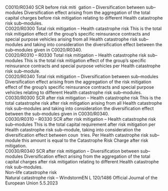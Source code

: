  
C0010/R0340  SCR before risk miti ­
gation – Diversification 
between sub–modules  Diversification effect arising from the aggregation of the total capital charges 
before risk mitigation relating to different Health catastrophe risk sub–modules.  
C0020/R0300  Total risk mitigation – 
Health catastrophe risk  This is the total risk mitigation effect of the group’s specific reinsurance contracts 
and special purpose vehicles arising from all Health catastrophe risk sub–modules 
and taking into consideration the diversification effect between the sub–modules 
given in C0020/R0340.  
C0020/R0310 – 
R0330  Total risk mitigation – 
Health catastrophe risk 
sub–modules  This is the total risk mitigation effect of the group’s specific reinsurance contracts 
and special purpose vehicles per Health catastrophe risk sub–module.  
C0020/R0340  Total risk mitigation – 
Diversification between 
sub–modules  Diversification effect arising from the aggregation of the risk mitigation effect of 
the group’s specific reinsurance contracts and special purpose vehicles relating to 
different Health catastrophe risk sub–modules.  
C0030/R0300  SCR after risk mitigation 
– Health catastrophe risk  This is the total catastrophe risk after risk mitigation arising from all Health 
catastrophe risk sub–modules and taking into consideration the diversification 
effect between the sub–modules given in C0030/R0340.  
C0030/R0310 – 
R0330  SCR after risk mitigation 
– Health catastrophe risk 
sub–modules  This is the total capital requirement after risk mitigation per Health catastrophe 
risk sub–module, taking into consideration the diversification effect between coun ­
tries. 
Per Health catastrophe risk sub–module this amount is equal to the Catastrophe 
Risk Charge after risk mitigation.  
C0030/R0340  SCR after risk mitigation 
– Diversification between 
sub–modules  Diversification effect arising from the aggregation of the total capital charges after 
risk mitigation relating to different Health catastrophe risk sub–modules.  
Non–life catastrophe 
risk  
Natural catastrophe 
risk – WindstormEN  L 120/1486 Official Journal of the European Union 5.5.2023